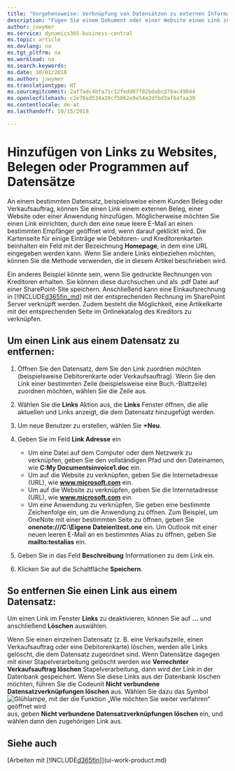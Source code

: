 ```yaml
---
title: "Vorgehensweise: Verknüpfung von Datensätzen zu externen Informationen oder Programmen | Microsoft Docs"
description: "Fügen Sie einem Dokument oder einer Website einen Link zu einem bestimmten Datensatz hinzu, beispielsweise zu einer Kundenkarte oder einem Dokument."
author: jswymer
ms.service: dynamics365-business-central
ms.topic: article
ms.devlang: na
ms.tgt_pltfrm: na
ms.workload: na
ms.search.keywords: 
ms.date: 10/01/2018
ms.author: jswymer
ms.translationtype: HT
ms.sourcegitcommit: 2af7adc4bfa71c12fedd87f02bdabcd78ac49844
ms.openlocfilehash: c2e70ad534a28cf5062e9e54a2dfbd3af6afaa39
ms.contentlocale: de-at
ms.lasthandoff: 10/15/2018

---
```

# <a name="adding-links-to-websites-documents-or-programs-on-records"></a>Hinzufügen von Links zu Websites, Belegen oder Programmen auf Datensätze
An einem bestimmten Datensatz, beispielsweise einem Kunden Beleg oder Verkaufsauftrag, können Sie einen Link einem externen Beleg, einer Website oder einer Anwendung hinzufügen. Möglicherweise möchten Sie einen Link einrichten, durch den eine neue leere E-Mail an einen bestimmten Empfänger geöffnet wird, wenn darauf geklickt wird. Die Kartenseite für einige Einträge wie Debitoren- und Kreditorenkarten beinhalten ein Feld mit der Bezeichnung  **Homepage**, in dem eine URL eingegeben werden kann. Wenn Sie andere Links einbeziehen möchten, können Sie die Methode verwenden, die in diesem Artikel beschrieben wird.

Ein anderes Beispiel könnte sein, wenn Sie gedruckte Rechnungen von Kreditoren erhalten. Sie können diese durchsuchen und als .pdf Datei auf einer SharePoint-Site speichern. Anschließend kann eine Einkaufsrechnung in  [!INCLUDE[d365fin_md](includes/d365fin_md.md)] mit der entsprechenden Rechnung im SharePoint Server verknüpft werden. Zudem besteht die Möglichkeit, eine Artikelkarte mit der entsprechenden Seite im Onlinekatalog des Kreditors zu verknüpfen.

## <a name="to-add-a-link-on-a-record"></a>Um einen Link aus einem Datensatz zu entfernen:   

1.  Öffnen Sie den Datensatz, dem Sie den Link zuordnen möchten (beispielsweise Debitorenkarte oder Verkaufsauftrag). Wenn Sie den Link einer bestimmten Zeile (beispielsweise eine Buch.-Blattzeile) zuordnen möchten, wählen Sie die Zeile aus.  

2.  Wählen Sie die **Links** Aktion aus, die **Links** Fenster öffnen, die alle aktuellen und Links anzeigt, die dem Datensatz hinzugefügt werden.

3. Um neue Benutzer zu erstellen, wählen Sie **+Neu**.

4.  Geben Sie im Feld **Link Adresse** ein

    -   Um eine Datei auf dem Computer oder dem Netzwerk zu verknüpfen, geben Sie den vollständigen Pfad und den Dateinamen, wie **C:My Documentsinvoice1.doc** ein.
    -   Um auf die Website zu verknüpfen, geben Sie die Internetadresse (URL), wie **www.microsoft.com** ein.
    -   Um auf die Website zu verknüpfen, geben Sie die Internetadresse (URL), wie **www.microsoft.com** ein.
    -   Um eine Anwendung zu verknüpfen, Sie geben eine bestimmte Zeichenfolge ein, um die Anwendung zu öffnen. Zum Beispiel, um OneNote mit einer bestimmten Seite zu öffnen, geben Sie **onenote:///C:\Eigene Dateien\test.one** ein. Um Outlook mit einer neuen leeren E-Mail an en bestimmtes Alias zu öffnen, geben Sie **mailto:testalias** ein.  

5.  Geben Sie in das Feld **Beschreibung** Informationen zu dem Link ein.  

6.  Klicken Sie auf die Schaltfläche **Speichern**.  

## <a name="to-delete-a-link-from-a-record"></a>So entfernen Sie einen Link aus einem Datensatz:  

Um einen Link im Fenster **Links** zu deaktivieren, können Sie auf **…** und anschließend **Löschen** auswählen.

Wenn Sie einen einzelnen Datensatz (z. B. eine Verkaufszeile, einen Verkaufsauftrag oder eine Debitorenkarte) löschen, werden alle Links gelöscht, die dem Datensatz zugeordnet sind. Wenn Datensätze dagegen mit einer Stapelverarbeitung gelöscht werden wie **Verrechnter Verkaufsauftrag löschen** Stapelverarbeitung, dann wird der Link in der Datenbank gespeichert. Wenn Sie diese Links aus der Datenbank löschen möchten, führen Sie die Codeunit **Nicht verbundene Datensatzverknüpfungen löschen** aus. Wählen Sie dazu das Symbol ![Glühlampe, mit der die Funktion „Wie möchten Sie weiter verfahren“ geöffnet wird](media/ui-search/search_small.png "Wie möchten Sie weiter verfahren?") aus, geben **Nicht verbundene Datensatzverknüpfungen löschen** ein, und wählen dann den zugehörigen Link aus.   

<!-- ### To run delete orphaned record links  

1.  Choose the ![Lightbulb that opens the Tell Me feature](media/ui-search/search_small.png "Tell me what you want to do") icon, enter **Data Deletion**, and then choose the related link.  

2.  In the **Data Deletion** window, choose **Tasks**, and then choose **Delete Orphaned Record Links**.  -->

## <a name="see-also"></a>Siehe auch  
[Arbeiten mit [!INCLUDE[d365fin](includes/d365fin_md.md)]](ui-work-product.md)  


